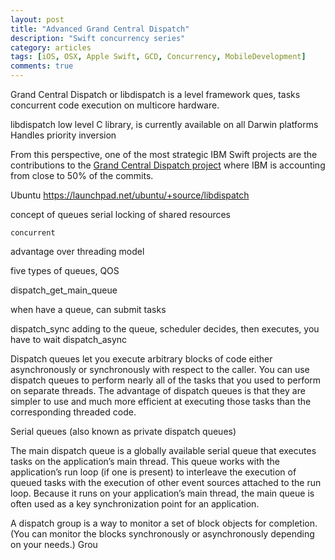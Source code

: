 ```yaml
---
layout: post
title: "Advanced Grand Central Dispatch"
description: "Swift concurrency series"
category: articles
tags: [iOS, OSX, Apple Swift, GCD, Concurrency, MobileDevelopment]
comments: true
---
```


Grand Central Dispatch or libdispatch is a  level framework ques, tasks
concurrent code execution on multicore hardware.

libdispatch low level C library, is currently available on all Darwin platforms
Handles priority inversion

From this perspective, one of the most strategic IBM Swift projects are the contributions to the [Grand Central Dispatch project](https://github.com/apple/swift-corelibs-libdispatch) where IBM is accounting from close to 50% of the commits.

Ubuntu https://launchpad.net/ubuntu/+source/libdispatch

concept of queues
    serial
     locking of shared resources

    concurrent

advantage over threading model

five types of queues, QOS

dispatch_get_main_queue

when have a queue, can submit tasks

dispatch_sync
    adding to the queue, scheduler decides, then executes, you have to wait
dispatch_async


Dispatch queues let you execute arbitrary blocks of code either asynchronously or synchronously with respect to the caller. You can use dispatch queues to perform nearly all of the tasks that you used to perform on separate threads. The advantage of dispatch queues is that they are simpler to use and much more efficient at executing those tasks than the corresponding threaded code.

Serial queues (also known as private dispatch queues)


The main dispatch queue is a globally available serial queue that executes tasks on the application’s main thread. This queue works with the application’s run loop (if one is present) to interleave the execution of queued tasks with the execution of other event sources attached to the run loop. Because it runs on your application’s main thread, the main queue is often used as a key synchronization point for an application.


A dispatch group is a way to monitor a set of block objects for completion. (You can monitor the blocks synchronously or asynchronously depending on your needs.) Grou

